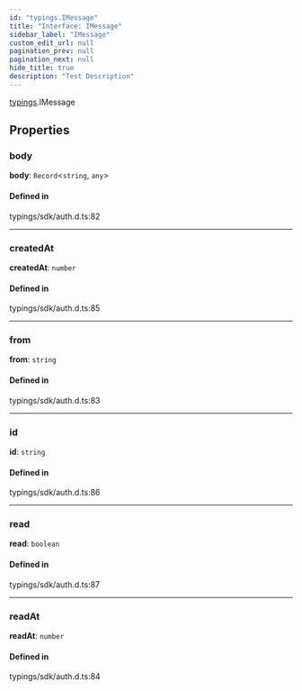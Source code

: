 ```yaml
---
id: "typings.IMessage"
title: "Interface: IMessage"
sidebar_label: "IMessage"
custom_edit_url: null
pagination_prev: null
pagination_next: null
hide_title: true
description: "Test Description"
---
```


[typings](../namespaces/typings.md).IMessage

## Properties

### body

 **body**: `Record`<`string`, `any`\>

#### Defined in

typings/sdk/auth.d.ts:82

___

### createdAt

 **createdAt**: `number`

#### Defined in

typings/sdk/auth.d.ts:85

___

### from

 **from**: `string`

#### Defined in

typings/sdk/auth.d.ts:83

___

### id

 **id**: `string`

#### Defined in

typings/sdk/auth.d.ts:86

___

### read

 **read**: `boolean`

#### Defined in

typings/sdk/auth.d.ts:87

___

### readAt

 **readAt**: `number`

#### Defined in

typings/sdk/auth.d.ts:84
